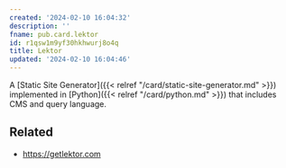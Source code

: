 ```yaml
---
created: '2024-02-10 16:04:32'
description: ''
fname: pub.card.lektor
id: r1qsw1m9yf30hkhwurj8o4q
title: Lektor
updated: '2024-02-10 16:04:46'
---
```


A [Static Site Generator]({{< relref "/card/static-site-generator.md" >}}) implemented in [Python]({{< relref "/card/python.md" >}}) that includes CMS and query language.

## Related

- <https://getlektor.com>